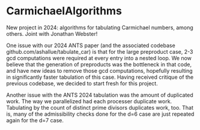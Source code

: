 # CarmichaelAlgorithms
New project in 2024: algorithms for tabulating Carmichael numbers, among others.
Joint with Jonathan Webster!

One issue with our 2024 ANTS paper (and the associated codebase github.com/ashallue/tabulate_car) is that for the large preproduct case, 2-3 gcd computations were required at every entry into a nested loop.  We now believe that the generation of preproducts was the bottleneck in that code, and have new ideas to remove those gcd computations, hopefully resulting in significantly faster tabulation of this case.  Having received critique of the previous codebase, we decided to start fresh for this project.

Another issue with the ANTS 2024 tabulation was the amount of duplicated work.  The way we parallelized had each processer duplicate work.  Tabulating by the count of distinct prime divisors duplicates work, too.  That is, many of the admissibility checks done for the d=6 case are just repeated again for the d=7 case. 
